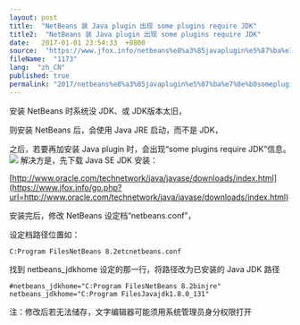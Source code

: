 ```yaml
---
layout: post
title:  "NetBeans 装 Java plugin 出现 some plugins require JDK"
title2:  "NetBeans 装 Java plugin 出现 some plugins require JDK"
date:   2017-01-01 23:54:33  +0800
source:  "https://www.jfox.info/netbeans%e8%a3%85javaplugin%e5%87%ba%e7%8e%b0somepluginsrequirejdk.html"
fileName:  "1173"
lang:  "zh_CN"
published: true
permalink: "2017/netbeans%e8%a3%85javaplugin%e5%87%ba%e7%8e%b0somepluginsrequirejdk.html"
---
```


安装 NetBeans 时系统没 JDK、或 JDK版本太旧，

则安装 NetBeans 后，会使用 Java JRE 启动，而不是 JDK，

之后，若要再加安装 Java plugin 时，会出现“some plugins require JDK”信息。
![](b845fc4.png)
解决方是，先下载 Java SE JDK 安装：

[http://www.oracle.com/technetwork/java/javase/downloads/index.html](https://www.jfox.info/go.php?url=http://www.oracle.com/technetwork/java/javase/downloads/index.html)

安装完后，修改 NetBeans 设定档“netbeans.conf”，

设定档路径位置如：

    C:Program FilesNetBeans 8.2etcnetbeans.conf

找到 netbeans_jdkhome 设定的那一行，将路径改为已安装的 Java JDK 路径

    #netbeans_jdkhome="C:Program FilesNetBeans 8.2binjre"
    netbeans_jdkhome="C:Program FilesJavajdk1.8.0_131"

注：修改后若无法储存，文字编辑器可能须用系统管理员身分权限打开
